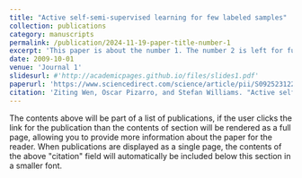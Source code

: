 ```yaml
---
title: "Active self-semi-supervised learning for few labeled samples"
collection: publications
category: manuscripts
permalink: /publication/2024-11-19-paper-title-number-1
excerpt: 'This paper is about the number 1. The number 2 is left for future work.'
date: 2009-10-01
venue: 'Journal 1'
slidesurl: #'http://academicpages.github.io/files/slides1.pdf'
paperurl: 'https://www.sciencedirect.com/science/article/pii/S0925231224015431'
citation: 'Ziting Wen, Oscar Pizarro, and Stefan Williams. "Active self-semi-supervised learning for few labeled samples." Neurocomputing (2024): 128772.'
---
```


The contents above will be part of a list of publications, if the user clicks the link for the publication than the contents of section will be rendered as a full page, allowing you to provide more information about the paper for the reader. When publications are displayed as a single page, the contents of the above "citation" field will automatically be included below this section in a smaller font.
